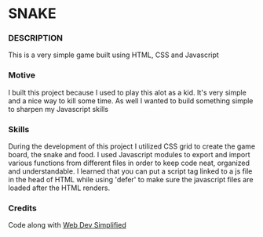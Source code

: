 # SNAKE

### DESCRIPTION 
This is a very simple game built using HTML, CSS and Javascript

### Motive
I built this project because I used to play this alot as a kid. It's very simple and a nice way to kill some time. As well I wanted to build something simple to sharpen my Javascript skills

### Skills
During the development of this project I utilized CSS grid to create the game board, the snake and food. I used Javascript modules to export and import various functions from different files in order to keep code neat, organized and understandable. I learned that you can put a script tag linked to a js file in the head of HTML while using 'defer' to make sure the javascript files are loaded after the HTML renders. 

### Credits 
Code along with [Web Dev Simplified](https://www.youtube.com/watch?v=QTcIXok9wNY&t=458s)
